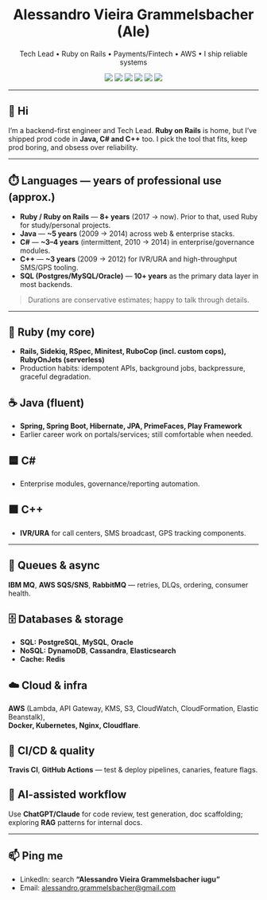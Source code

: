 <!-- Title -->
<h1 align="center">Alessandro Vieira Grammelsbacher (Ale)</h1>
<p align="center">Tech Lead • Ruby on Rails • Payments/Fintech • AWS • I ship reliable systems</p>

<p align="center">
  <img src="https://img.shields.io/badge/Ruby-Rails-red" />
  <img src="https://img.shields.io/badge/Serverless-RubyOnJets-informational" />
  <img src="https://img.shields.io/badge/Cloud-AWS-brightgreen" />
  <img src="https://img.shields.io/badge/Queues-IBM%20MQ%20%7C%20SQS%20%7C%20RabbitMQ-blue" />
  <img src="https://img.shields.io/badge/DB-MySQL%20%7C%20Postgres%20%7C%20Redis%20%7C%20DynamoDB-yellow" />
  <img src="https://img.shields.io/badge/CI-CD%20with%20Travis%20%2B%20GitHub%20Actions-lightgrey" />
</p>

---

## 👋 Hi
I’m a backend-first engineer and Tech Lead. **Ruby on Rails** is home, but I’ve shipped prod code in **Java, C# and C++** too. I pick the tool that fits, keep prod boring, and obsess over reliability.

---

## ⏱️ Languages — years of professional use (approx.)
- **Ruby / Ruby on Rails** — **8+ years** (2017 → now). Prior to that, used Ruby for study/personal projects.
- **Java** — **~5 years** (2009 → 2014) across web & enterprise stacks.
- **C#** — **~3–4 years** (intermittent, 2010 → 2014) in enterprise/governance modules.
- **C++** — **~3 years** (2009 → 2012) for IVR/URA and high-throughput SMS/GPS tooling.
- **SQL (Postgres/MySQL/Oracle)** — **10+ years** as the primary data layer in most backends.

> Durations are conservative estimates; happy to talk through details.

---

## 🔴 Ruby (my core)
- **Rails, Sidekiq, RSpec, Minitest, RuboCop (incl. custom cops), RubyOnJets (serverless)**
- Production habits: idempotent APIs, background jobs, backpressure, graceful degradation.

## ☕ Java (fluent)
- **Spring, Spring Boot, Hibernate, JPA, PrimeFaces, Play Framework**
- Earlier career work on portals/services; still comfortable when needed.

## 🟦 C#
- Enterprise modules, governance/reporting automation.

## 🟪 C++
- **IVR/URA** for call centers, SMS broadcast, GPS tracking components.

---

## 📨 Queues & async
**IBM MQ**, **AWS SQS/SNS**, **RabbitMQ** — retries, DLQs, ordering, consumer health.

## 🗄️ Databases & storage
- **SQL:** **PostgreSQL**, **MySQL**, **Oracle**
- **NoSQL:** **DynamoDB**, **Cassandra**, **Elasticsearch**
- **Cache:** **Redis**

## ☁️ Cloud & infra
**AWS** (Lambda, API Gateway, KMS, S3, CloudWatch, CloudFormation, Elastic Beanstalk),  
**Docker, Kubernetes, Nginx, Cloudflare**.

## 🚦 CI/CD & quality
**Travis CI**, **GitHub Actions** — test & deploy pipelines, canaries, feature flags.

## 🧠 AI-assisted workflow
Use **ChatGPT/Claude** for code review, test generation, doc scaffolding; exploring **RAG** patterns for internal docs.

---

## 📫 Ping me
- LinkedIn: search **“Alessandro Vieira Grammelsbacher iugu”**
- Email: alessandro.grammelsbacher@gmail.com
